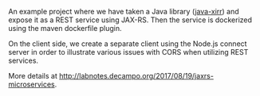 An example project where we have taken a Java library ([java-xirr](https://github.com/RayDeCampo/java-xirr)) and expose it as a REST service using JAX-RS.  Then the service is dockerized using the maven dockerfile plugin.

On the client side, we create a separate client using the Node.js connect server in order to illustrate various issues with CORS when utilizing REST services.

More details at http://labnotes.decampo.org/2017/08/19/jaxrs-microservices.
